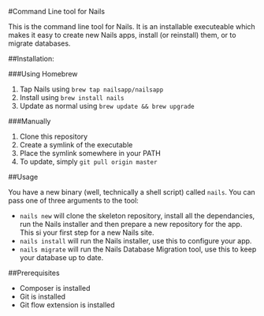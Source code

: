 #Command Line tool for Nails

This is the command line tool for Nails. It is an installable executeable which makes it easy to create new Nails apps, install (or reinstall) them, or to migrate databases.

##Installation:

###Using Homebrew
1. Tap Nails using `brew tap nailsapp/nailsapp`
2. Install using `brew install nails`
3. Update as normal using `brew update && brew upgrade`

###Manually

1. Clone this repository
2. Create a symlink of the executable
3. Place the symlink somewhere in your PATH
4. To update, simply `git pull origin master`

##Usage

You have a new binary (well, technically a shell script) called `nails`. You can pass one of three arguments to the tool:

- `nails new` will clone the skeleton repository, install all the dependancies, run the Nails installer and then prepare a new repository for the app. This si your first step for a new Nails site.
- `nails install` will run the Nails installer, use this to configure your app.
- `nails migrate` will run the Nails Database Migration tool, use this to keep your database up to date.


##Prerequisites
- Composer is installed
- Git is installed
- Git flow extension is installed